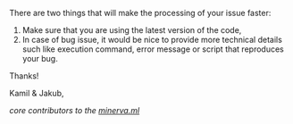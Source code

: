 There are two things that will make the processing of your issue faster:
1. Make sure that you are using the latest version of the code,
1. In case of bug issue, it would be nice to provide more technical details such like execution command, error message or script that reproduces your bug.

Thanks!

Kamil & Jakub,

*core contributors to the [minerva.ml](https://minerva.ml)*
